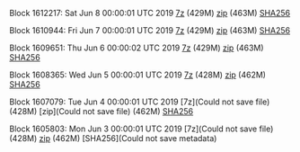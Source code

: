Block 1612217: Sat Jun  8 00:00:01 UTC 2019 [7z](https://transfer.sh/4AjR2/bootstrap.dat.20190608.7z) (429M) [zip](https://transfer.sh/URLgH/bootstrap.dat.20190608.zip) (463M) [SHA256](https://transfer.sh/UtijI/sha256.txt)

Block 1610944: Fri Jun  7 00:00:01 UTC 2019 [7z](https://transfer.sh/s5Afo/bootstrap.dat.20190607.7z) (429M) [zip](https://transfer.sh/x0Q97/bootstrap.dat.20190607.zip) (463M) [SHA256](https://transfer.sh/ZPd3f/sha256.txt)

Block 1609651: Thu Jun  6 00:00:02 UTC 2019 [7z](https://transfer.sh/2Ag8J/bootstrap.dat.20190606.7z) (429M) [zip](https://transfer.sh/gygIx/bootstrap.dat.20190606.zip) (463M) [SHA256](https://transfer.sh/asvNe/sha256.txt)

Block 1608365: Wed Jun  5 00:00:01 UTC 2019 [7z](https://transfer.sh/aFcMG/bootstrap.dat.20190605.7z) (428M) [zip](https://transfer.sh/vpuE7/bootstrap.dat.20190605.zip) (462M) [SHA256](https://transfer.sh/vC4Xa/sha256.txt)

Block 1607079: Tue Jun  4 00:00:01 UTC 2019 [7z](Could not save file) (428M) [zip](Could not save file) (462M) [SHA256](https://transfer.sh/xkhke/sha256.txt)

Block 1605803: Mon Jun  3 00:00:01 UTC 2019 [7z](Could not save file) (428M) [zip]() (462M) [SHA256](Could not save metadata)
